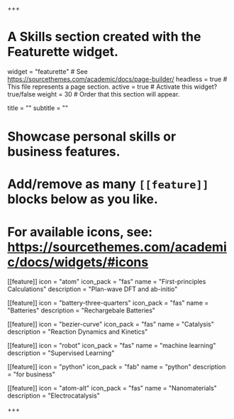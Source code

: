 +++
# A Skills section created with the Featurette widget.
widget = "featurette"  # See https://sourcethemes.com/academic/docs/page-builder/
headless = true  # This file represents a page section.
active = true  # Activate this widget? true/false
weight = 30  # Order that this section will appear.

title = ""
subtitle = ""

# Showcase personal skills or business features.
# 
# Add/remove as many `[[feature]]` blocks below as you like.
# 
# For available icons, see: https://sourcethemes.com/academic/docs/widgets/#icons
  
[[feature]]
  icon = "atom"
  icon_pack = "fas"
  name = "First-principles Calculations"
  description = "Plan-wave DFT and ab-initio"  
  
[[feature]]
  icon = "battery-three-quarters"
  icon_pack = "fas"
  name = "Batteries"
  description = "Rechargebale Batteries"
  
[[feature]]
  icon = "bezier-curve"
  icon_pack = "fas"
  name = "Catalysis"
  description = "Reaction Dynamics and Kinetics"



[[feature]]
  icon = "robot"
  icon_pack = "fas"
  name = "machine learning"
  description = "Supervised Learning"


[[feature]]
  icon = "python"
  icon_pack = "fab"
  name = "python"
  description = "for business"

[[feature]]
  icon = "atom-alt"
  icon_pack = "fas"
  name = "Nanomaterials"
  description = "Electrocatalysis"

+++
